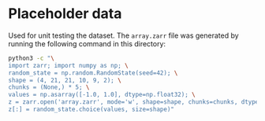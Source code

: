 # Placeholder data

Used for unit testing the dataset. The `array.zarr` file was generated by
running the following command in this directory:

```bash
python3 -c "\
import zarr; import numpy as np; \
random_state = np.random.RandomState(seed=42); \
shape = (4, 21, 21, 10, 9, 2); \
chunks = (None,) * 5; \
values = np.asarray([-1.0, 1.0], dtype=np.float32); \
z = zarr.open('array.zarr', mode='w', shape=shape, chunks=chunks, dtype=np.float32); \
z[:] = random_state.choice(values, size=shape)"
```
